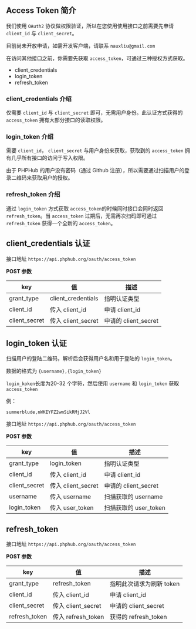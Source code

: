 ## Access Token 简介

我们使用 `OAuth2` 协议做权限验证，所以在您使用使用接口之前需要先申请 `client_id` 与 `client_secret`。 

目前尚未开放申请，如需开发客户端，请联系 `nauxliu@gmail.com`

在访问其他接口之前，你需要先获取 `access_token`，可通过三种授权方式获取。

* client_credentials
* login_token
* refresh_token

### client_credentials 介绍
仅需要 `client_id` 与 `client_secret` 即可，无需用户身份。此认证方式获得的 `access_token` 拥有大部分接口的读取权限。

### login_token 介绍
需要 `client_id`， `client_secret` 与用户身份来获取，获取到的 `access_token` 拥有几乎所有接口的访问于写入权限。

由于 PHPHub 的用户没有密码（通过 Github 注册），所以需要通过扫描用户的登录二维码来获取用户的授权。


### refresh_token 介绍
通过 `login_token` 方式获取 `access_token`的时候同时接口会同时返回 `refresh_token`。当 `access_token` 过期后，无需再次扫码即可通过 `refresh_token` 获得一个全新的 `access_token`。


## client_credentials 认证

接口地址 `https://api.phphub.org/oauth/access_token`

__POST 参数__

| key | 值 |描述 |
|---|---|---|
|  grant\_type | client\_credentials | 指明认证类型 |
|  client\_id  | 传入 client\_id  | 申请 client\_id |
| client\_secret | 传入 client\_secret | 申请的 client\_secret | 


## login_token 认证

扫描用户的登陆二维码，解析后会获得用户名和用于登陆的 `login_token`。

数据的格式为 `{username},{login_token}`

`login_koken`长度为20-32 个字符，然后使用 `username` 和 `login_token` 获取 `access_token`

例：

```
summerblude,nWKEYFZ2wmSikRMjJ2Vl
```

接口地址 `https://api.phphub.org/oauth/access_token`

__POST 参数__

| key | 值 |描述 |
|---|---|---|
|  grant\_type | login\_token | 指明认证类型 |
|  client\_id  | 传入 client\_id  | 申请 client\_id |
| client\_secret | 传入 client\_secret | 申请的 client\_secret | 
| username | 传入 username | 扫描获取的 username |
| login_token | 传入 user_token | 扫描获取的 user_token |

## refresh_token

接口地址 `https://api.phphub.org/oauth/access_token`

__POST 参数__

| key | 值 |描述 |
|---|---|---|
|  grant\_type | refresh\_token | 指明此次请求为刷新 token |
|  client\_id  | 传入 client\_id  | 申请 client\_id |
| client\_secret | 传入 client\_secret | 申请的 client\_secret | 
| refresh\_token | 传入 refresh\_token | 获得的 refresh\_token | 
